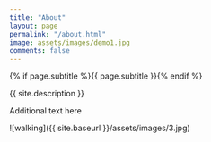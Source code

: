 ```yaml
---
title: "About"
layout: page
permalink: "/about.html"
image: assets/images/demo1.jpg
comments: false
---
```


{% if page.subtitle %}{{ page.subtitle }}{% endif %}

 {{ site.description }}




Additional text here

![walking]({{ site.baseurl }}/assets/images/3.jpg)
